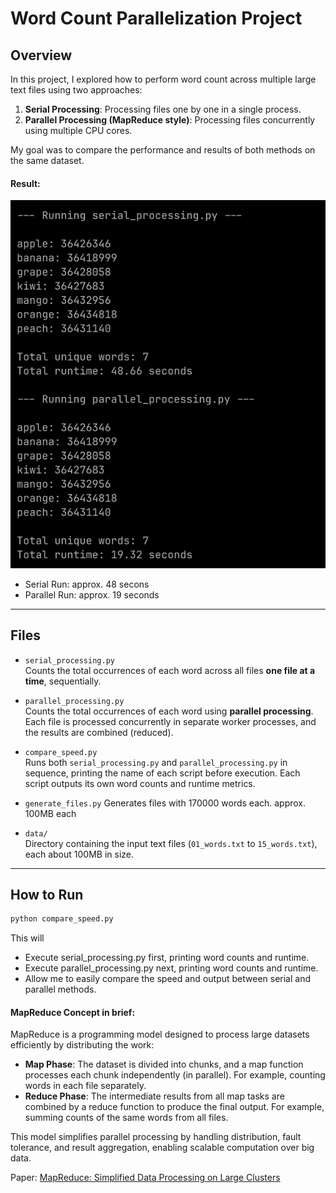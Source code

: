 # Word Count Parallelization Project

## Overview

In this project, I explored how to perform word count across multiple large text files using two approaches:

1. **Serial Processing**: Processing files one by one in a single process.
2. **Parallel Processing (MapReduce style)**: Processing files concurrently using multiple CPU cores.

My goal was to compare the performance and results of both methods on the same dataset.

#### Result:
![Run Results](run_results.png)

- Serial Run: approx. 48 secons
- Parallel Run: approx. 19 seconds

---

## Files

- `serial_processing.py`  
  Counts the total occurrences of each word across all files **one file at a time**, sequentially.

- `parallel_processing.py`  
  Counts the total occurrences of each word using **parallel processing**. Each file is processed concurrently in separate worker processes, and the results are combined (reduced).

- `compare_speed.py`  
  Runs both `serial_processing.py` and `parallel_processing.py` in sequence, printing the name of each script before execution. Each script outputs its own word counts and runtime metrics.

- `generate_files.py`
  Generates files with 170000 words each. approx. 100MB each

- `data/`  
  Directory containing the input text files (`01_words.txt` to `15_words.txt`), each about 100MB in size.

---

## How to Run

```bash
python compare_speed.py
```

This will
- Execute serial_processing.py first, printing word counts and runtime.
- Execute parallel_processing.py next, printing word counts and runtime.
- Allow me to easily compare the speed and output between serial and parallel methods.

#### MapReduce Concept in brief:
MapReduce is a programming model designed to process large datasets efficiently by distributing the work:
- **Map Phase**: The dataset is divided into chunks, and a map function processes each chunk independently (in parallel). For example, counting words in each file separately.
- **Reduce Phase**: The intermediate results from all map tasks are combined by a reduce function to produce the final output. For example, summing counts of the same words from all files.

This model simplifies parallel processing by handling distribution, fault tolerance, and result aggregation, enabling scalable computation over big data.

Paper: [MapReduce: Simplified Data Processing on Large Clusters](https://web.mit.edu/6.1800/www/papers/mapreduce-osdi04.pdf)
